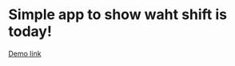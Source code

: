 <h1>Simple app to show waht shift is today!</h1>
<a href="https://alirezamohammadi-git.github.io/shift-calendar/">Demo link</a>

